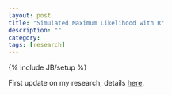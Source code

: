 ```yaml
---
layout: post
title: "Simulated Maximum Likelihood with R"
description: ""
category: 
tags: [research]
---
```

{% include JB/setup %}

First update on my research, details [here](/pages/Research.html).